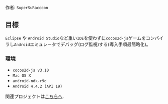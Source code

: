 作者: `SuperSuRaccoon`


## 目標

`Eclipse` や `Android Studio`など重い`IDE`を使わずに`cocos2d-js`ゲームをコンパイラし`Android`エミュレータでデバッグ(ログ監視)する(導入手順最簡略化)。

### 環境

-   `cocos2d-js v3.10`
-   `Mac OS X`
-   `android-ndk-r9d`
-   `Android 4.4.2 (API 19)`

関連プロジェクトは[こちらへ](https://github.com/supersuraccoon/CocosAndroidEmulator).